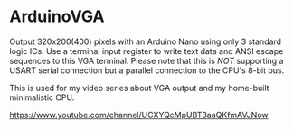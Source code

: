 # ArduinoVGA
Output 320x200(400) pixels with an Arduino Nano using only 3 standard logic ICs. Use a terminal input register to write text data and ANSI escape sequences to this VGA terminal. Please note that this is *NOT* supporting a USART serial connection but a parallel connection to the CPU's 8-bit bus.

This is used for my video series about VGA output and my home-built minimalistic CPU.

https://www.youtube.com/channel/UCXYQcMpUBT3aaQKfmAVJNow
